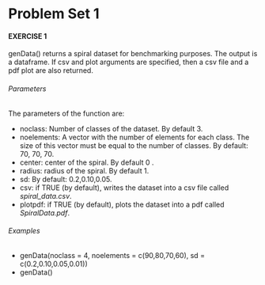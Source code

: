 
# Problem Set 1

#### EXERCISE 1
genData() returns a spiral dataset for benchmarking purposes. The output is a dataframe. If csv and plot arguments are specified, 
then a csv file and a pdf plot are also returned.

###### Parameters

The parameters of the function are:

* noclass: Number of classes of the dataset. By default 3. 
* noelements: A vector with the number of elements for each class. The size of this vector must be equal to the number of classes. By default: 70, 70, 70.
* center: center of the spiral. By default 0 .
* radius: radius of the spiral. By default 1.
* sd: By default: 0.2,0.10,0.05. 
* csv: if TRUE (by default), writes the dataset into a csv file called *spiral_data.csv*.
* plotpdf: if TRUE (by default), plots the dataset into a pdf called *SpiralData.pdf*.

###### Examples
* genData(noclass = 4, noelements = c(90,80,70,60), sd = c(0.2,0.10,0.05,0.01))
* genData()


